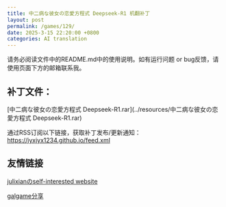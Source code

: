```yaml
---
title: 中二病な彼女の恋愛方程式 Deepseek-R1 机翻补丁
layout: post
permalink: /games/129/
date: 2025-3-15 22:20:00 +0800
categories: AI translation
---
```



请务必阅读文件中的README.md中的使用说明。如有运行问题 or bug反馈，请使用页面下方的邮箱联系我。



## 补丁文件：

[中二病な彼女の恋愛方程式 Deepseek-R1.rar](../resources/中二病な彼女の恋愛方程式 Deepseek-R1.rar)

 

通过RSS订阅以下链接，获取补丁发布/更新通知：https://jyxjyx1234.github.io/feed.xml

## 友情链接

[julixianのself-interested website](https://julixian-siw.worldsystem.top/) 

[galgame分享](https://t.me/galgpt)